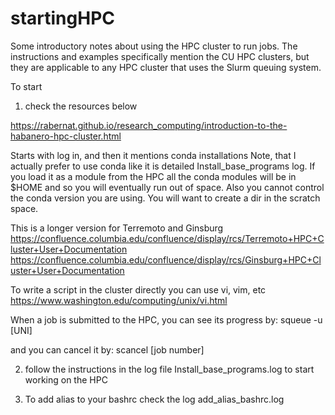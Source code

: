 # startingHPC

Some introductory notes about using the HPC cluster to run jobs. The instructions and examples specifically mention the CU HPC clusters, but they are applicable to any HPC cluster that uses the Slurm queuing system.

To start
1) check the resources below

https://rabernat.github.io/research_computing/introduction-to-the-habanero-hpc-cluster.html

Starts with log in, and then it mentions conda installations
Note, that I actually prefer to use conda like it is detailed Install_base_programs log.
If you load it as a module from the HPC all the conda modules will be in $HOME and so you will eventually run out of space. Also you cannot control the conda version you are using.
You will want to create a dir in the scratch space.

This is a longer version for Terremoto and Ginsburg
https://confluence.columbia.edu/confluence/display/rcs/Terremoto+HPC+Cluster+User+Documentation
https://confluence.columbia.edu/confluence/display/rcs/Ginsburg+HPC+Cluster+User+Documentation

To write a script in the cluster directly you can use vi, vim, etc
https://www.washington.edu/computing/unix/vi.html

When a job is submitted to the HPC, you can see its progress by:
squeue -u [UNI]

and you can cancel it by:
scancel [job number]

2) follow the instructions in the log file Install_base_programs.log to start working on the HPC

3) To add alias to your bashrc check the log add_alias_bashrc.log


